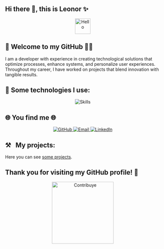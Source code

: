 ## Hi there 👋, this is Leonor ✨

<div align="center">
  <img src="https://media.giphy.com/media/xT9IgG50Fb7Mi0prBC/giphy.gif" height="50" alt="Hello">
</div>

## 🎉 **Welcome to my GitHub** 👨‍💻

I am a developer with experience in creating technological solutions that optimize processes, enhance systems, and personalize user experiences. Throughout my career, I have worked on projects that blend innovation with tangible results.

## 🎯 **Some technologies I use:**

<div align="center">
  <img src="https://skillicons.dev/icons?i=php,mysql,docker,git,linux,laravel,vuejs,postman,vscode,python,vuetify,figma,typescript,javascript,bitbucket,github, " alt="Skills" />
</div>

## 🌐 **You find me** 🌐

<div align="center">
  <a href="https://github.com/AkireL">
    <img src="https://img.shields.io/badge/GitHub-%23121011.svg?logo=github&logoColor=white" alt="GitHub">
  </a>
  <a href="mailto:iamdleonor@gmail.com">
    <img src="https://img.shields.io/badge/Email-D14836?logo=gmail&logoColor=white" alt="Email">
  </a>
  <a href="https://www.linkedin.com/in/erika-basurto/">
    <img src="https://img.shields.io/badge/LinkedIn-%230077B5.svg?logo=linkedin&logoColor=white" alt="LinkedIn">
  </a>
</div>

## ⚒️ &nbsp;&nbsp;My projects:

Here you can see [some projects](https://akirel.github.io/AkireL/portfolio.html).

## Thank you for visiting my GitHub profile! 🤩
<div align="center">
  <img src="https://media.giphy.com/media/3o7abldj0b3rxrZUxW/giphy.gif" alt="Contribuye" width="200" />
</div>